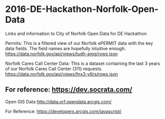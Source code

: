 # 2016-DE-Hackathon-Norfolk-Open-Data
Links and information to City of Norfolk Open Data for DE Hackathon

Permits:  This is a filtered view of our Norfolk ePERMIT data with the key data fields.  The field names are hopefully intuitive enough.  
https://data.norfolk.gov/api/views/tudh-ajgg/rows.json

Norfolk Cares Call Center Data:  This is a dataset containing the last 3 years of our Norfolk Cares Call Center (311) requests.
https://data.norfolk.gov/api/views/fnx3-y6rs/rows.json

For reference:
https://dev.socrata.com/
------------------------------------------------------------------------------------------------------------------------------------------
Open GIS Data
http://data.orf.opendata.arcgis.com/

For Reference: 
https://developers.arcgis.com/javascript/

